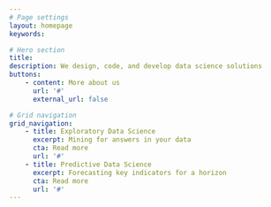 ```yaml
---
# Page settings
layout: homepage
keywords:

# Hero section
title: 
description: We design, code, and develop data science solutions
buttons:
    - content: More about us
      url: '#'
      external_url: false

# Grid navigation
grid_navigation:
    - title: Exploratory Data Science
      excerpt: Mining for answers in your data
      cta: Read more
      url: '#'      
    - title: Predictive Data Science
      excerpt: Forecasting key indicators for a horizon
      cta: Read more
      url: '#'
---
```

